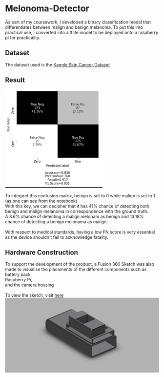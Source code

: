# Melonoma-Detector
As part of my coursework, I developed a binary classification model that differentiates between malign and benign melanoma. To put this into practical use, I converted into a tflite model to be deployed onto a raspberry pi for practicality.

## Dataset
The dataset used is the [Kaggle Skin Cancer Dataset](https://www.kaggle.com/fanconic/skin-cancer-malignant-vs-benign)

## Result
![Confusion Matrix](https://github.com/TonyJacb/Melonoma-Detector/blob/main/conf_matrix.png)

To interpret this confusion matrix, benign is set to 0 while malign is set to 1 (as one can see from the notebook) <br>
With this key, we can decipher that it has 41% chance of detecting both benign and malign melanoma in correspondence with the ground truth. <br>
A 3.6% chance of detecting a malign melonam as benign and 13.18% chance of detecting a benign melonama as malign. <br>
<br>
With respect to medical standards, having a low FN score is very essential as the device shouldn't fail to acknowledge fatality.

## Hardware Construction
To support the development of the product, a Fusion 360 Sketch was also made to visualise the placements of the different components such as <br>
battery pack, <br>
Raspberry Pi, <br>
and the camera housing <br>
<br>
To view the sketch, visit [here](https://vitstudent1999.autodesk360.com/g/shares/SH919a0QTf3c32634dcf5523a9fcb74003ce) <br>
![Sketch](https://github.com/TonyJacb/Melonoma-Detector/blob/main/MedTech%20Project_snapshot.png)
